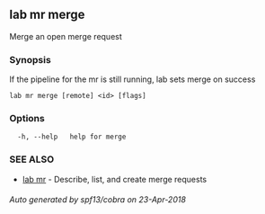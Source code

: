 ## lab mr merge

Merge an open merge request

### Synopsis

If the pipeline for the mr is still running, lab sets merge on success

```
lab mr merge [remote] <id> [flags]
```

### Options

```
  -h, --help   help for merge
```

### SEE ALSO

* [lab mr](lab_mr.md)	 - Describe, list, and create merge requests

###### Auto generated by spf13/cobra on 23-Apr-2018
